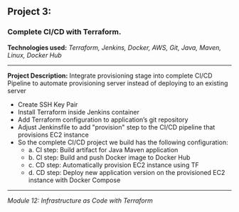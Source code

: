 ## Project 3:
### Complete CI/CD with Terraform.

**Technologies used:**
*Terraform, Jenkins, Docker, AWS, Git, Java, Maven, Linux, Docker Hub*

---

**Project Description:**
Integrate provisioning stage into complete CI/CD Pipeline to automate provisioning server instead of deploying to an existing server
- Create SSH Key Pair
- Install Terraform inside Jenkins container
- Add Terraform configuration to application’s git repository
- Adjust Jenkinsfile to add "provision" step to the CI/CD pipeline that provisions EC2 instance
- So the complete CI/CD project we build has the following configuration:
    - a. CI step: Build artifact for Java Maven application
    - b. CI step: Build and push Docker image to Docker Hub
    - c. CD step: Automatically provision EC2 instance using TF
    - d. CD step: Deploy new application version on the provisioned EC2 instance with Docker Compose

---

*Module 12: Infrastructure as Code with Terraform*
